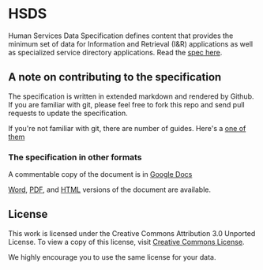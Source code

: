 # HSDS

Human Services Data Specification defines content that provides the minimum set of data for Information and Retrieval (I&R) applications as well as specialized service directory applications. Read the [spec here](https://github.com/codeforamerica/hsd_specification/blob/master/HSD_specification.mdown).

## A note on contributing to the specification

The specification is written in extended markdown and rendered by Github. If you are familiar with git, please feel free to fork this repo and send pull requests to update the specification. 

If you're not familiar with git, there are number of guides. Here's a [one of them](http://rogerdudler.github.io/git-guide/)

### The specification in other formats

A commentable copy of the document is in [Google Docs](https://docs.google.com/file/d/0B3hyYXEFZTPQb3hKMERqdWNodXM/edit?usp=sharing)

[Word](https://github.com/codeforamerica/hsd_specification/blob/master/HSD_specification.docx), [PDF](https://github.com/codeforamerica/hsd_specification/blob/master/HSD_specification.pdf), and [HTML](https://github.com/codeforamerica/hsd_specification/blob/master/HSD_specification.html) versions of the document are available.

## License

This work is licensed under the Creative Commons Attribution 3.0 Unported License. To view a copy of this license, visit [Creative Commons License](http://creativecommons.org/licenses/by/3.0/).

We highly encourage you to use the same license for your data.






